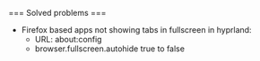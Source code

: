 === Solved problems ===

- Firefox based apps not showing tabs in fullscreen in hyprland:
    -  URL: about:config 
    - browser.fullscreen.autohide true to false 
